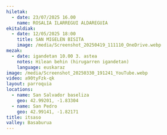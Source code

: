 ```yaml
---
hiletak:
  - date: 23/07/2025 16.00
    name: ROSALIA ILARREGUI ALDAREGUIA
ekitaldiak:
  - date: 12/05/2025 18:00
    title: SAN MIGELEN BISITA
    image: /media/Screenshot_20250419_111110_OneDrive.webp
mezak:
  - date: igandetan 10.00 3. astea
    notes: Hilean behin (hirugarren igandetan)
    language: euskaraz
image: /media/Screenshot_20250330_191241_YouTube.webp
video: a90tyFzk-qk
layout: parroquia
locations:
  - name: San Salvador baseliza
    geo: 42.99201, -1.83304
  - name: San Pedro
    geo: 42.99141, -1.82171
title: itsaso
valley: Basaburua
---
```


